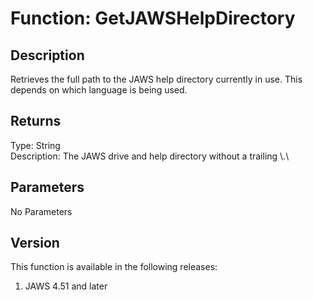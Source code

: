 # Function: GetJAWSHelpDirectory

## Description

Retrieves the full path to the JAWS help directory currently in use.
This depends on which language is being used.

## Returns

Type: String\
Description: The JAWS drive and help directory without a trailing \\.\

## Parameters

No Parameters

## Version

This function is available in the following releases:

1.  JAWS 4.51 and later
